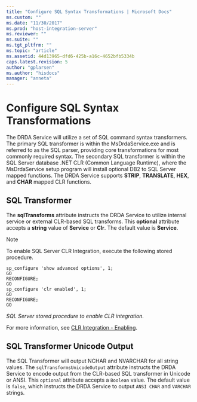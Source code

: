 ```yaml
---
title: "Configure SQL Syntax Transformations | Microsoft Docs"
ms.custom: ""
ms.date: "11/30/2017"
ms.prod: "host-integration-server"
ms.reviewer: ""
ms.suite: ""
ms.tgt_pltfrm: ""
ms.topic: "article"
ms.assetid: 44d13965-dfd6-425b-a16c-4652bfb5334b
caps.latest.revision: 5
author: "gplarsen"
ms.author: "hisdocs"
manager: "anneta"
---
```

# Configure SQL Syntax Transformations
The DRDA Service will utilize a set of SQL command syntax transformers. The primary SQL transformer is within the MsDrdaService.exe and is referred to as the SQL parser, providing core transformations for most commonly required syntax. The secondary SQL transformer is within the SQL Server database .NET CLR (Common Language Runtime), where the MsDrdaService setup program will install optional DB2 to SQL Server mapped functions. The DRDA Service supports **STRIP**, **TRANSLATE**, **HEX**, and **CHAR** mapped CLR functions.  
  
## SQL Transformer  
 The **sqlTransforms** attribute instructs the DRDA Service to utilize internal service or external CLR-based SQL transforms. This **optional** attribute accepts a **string** value of **Service** or **Clr**. The default value is **Service**.  
  
> [!NOTE]
>  To enable SQL Server CLR Integration, execute the following stored procedure.  
  
```  
sp_configure 'show advanced options', 1;  
GO  
RECONFIGURE;  
GO  
sp_configure 'clr enabled', 1;  
GO  
RECONFIGURE;  
GO  
```  
  
 *SQL Server stored procedure to enable CLR integration.*  
  
 For more information, see [CLR Integration - Enabling](https://docs.microsoft.com/sql/relational-databases/clr-integration/clr-integration-enabling).  
  
## SQL Transformer Unicode Output  
 The SQL Transformer will output NCHAR and NVARCHAR for all string values. The `sqlTransformsUnicodeOutput` attribute instructs the DRDA Service to encode output from the CLR-based SQL transformer in Unicode or ANSI. This `optional` attribute accepts a `Boolean` value. The default value is `false`, which instructs the DRDA Service to output `ANSI CHAR` and `VARCHAR` strings.